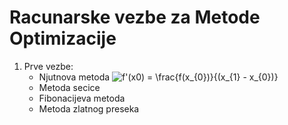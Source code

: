 # Racunarske vezbe za Metode Optimizacije

1. Prve vezbe:
	* Njutnova metoda
		<img src="https://latex.codecogs.com/gif.latex?f'(x0)&space;=&space;\frac{f(x_{0})}{(x_{1}&space;-&space;x_{0})}" title="f'(x0) = \frac{f(x_{0})}{(x_{1} - x_{0})}" />
	* Metoda secice
	* Fibonacijeva metoda
	* Metoda zlatnog preseka
